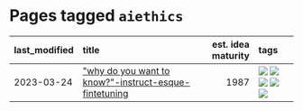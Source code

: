 # Pages tagged `aiethics`

|last_modified|title|est. idea maturity|tags
|:---|:---|---:|:---|
|2023-03-24|["why do you want to know?"-instruct-esque-fintetuning](../whydoyouwantoknow.md)|1987|[![](https://img.shields.io/badge/tag-aiethics-11772b)](../tags/aiethics.md) [![](https://img.shields.io/badge/tag-alignment-b25b5)](../tags/alignment.md) [![](https://img.shields.io/badge/tag-dialogue-5fba1d)](../tags/dialogue.md) [![](https://img.shields.io/badge/tag-models-d9f12f)](../tags/models.md) [![](https://img.shields.io/badge/tag-wip-f14da)](../tags/wip.md)|